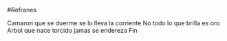 #Refranes

Camaron que se duerme se lo lleva la corriente
No todo lo que brilla es oro
Arbol que nace torcido jamas se endereza
Fin
